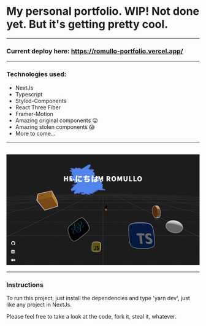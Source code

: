 # My personal portfolio. WIP! Not done yet. But it's getting pretty cool. 
  ---
### Current deploy here: https://romullo-portfolio.vercel.app/
  ---
<h3>Technologies used:</h3>
<ul>
  <li>NextJs</li>
  <li>Typescript</li>
  <li>Styled-Components</li>
  <li>React Three Fiber</li>
  <li>Framer-Motion</li>
  <li>Amazing original components 😜</li>
  <li>Amazing stolen components 😱</li>
  <li>More to come...</li>
</ul>
<hr/>

<br/>
<img src='public/github_pic.png' />

  ---

<h3>Instructions</h3>

<p>
  To run this project, just install the dependencies and type 'yarn dev', just like any project in NextJs.
</p>

<p>Please feel free to take a look at the code, fork it, steal it, whatever.<br/></p>